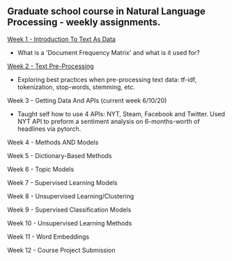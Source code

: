 ## Graduate school course in Natural Language Processing - weekly assignments.

[Week 1 - Introduction To Text As Data](https://github.com/cbroker1/text-as-data/blob/master/Assignments/TAD_Week_1_Broker_Carl.ipynb)

- What is a 'Document Frequency Matrix' and what is it used for?

[Week 2 - Text Pre-Processing](https://github.com/cbroker1/text-as-data/blob/master/Assignments/TAD_Week_2_Broker_Carl.ipynb)

- Exploring best practices when pre-processing text data: tf-idf, tokenization, stop-words, stemming, etc.

Week 3 - Getting Data And APIs (current week 6/10/20)

- Taught self how to use 4 APIs: NYT, Steam, Facebook and Twitter. Used NYT API to preform a sentiment analysis on 6-months-worth of headlines via pytorch.

Week 4 - Methods AND Models

Week 5 - Dictionary-Based Methods

Week 6 - Topic Models

Week 7 - Supervised Learning Models

Week 8 - Unsupervised Learning/Clustering

Week 9 - Supervised Classification Models

Week 10 - Unsupervised Learning Methods

Week 11 - Word Embeddings

Week 12 - Course Project Submission
